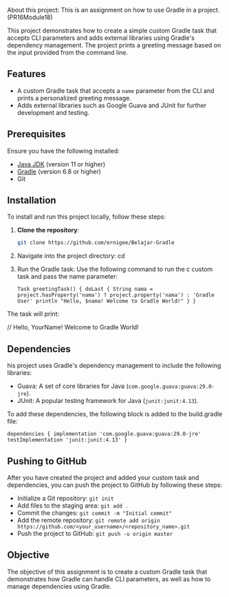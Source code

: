 About this project:
This is an assignment on how to use Gradle in a project. (PR16Module18)

This project demonstrates how to create a simple custom Gradle task that
accepts CLI parameters and adds external libraries using Gradle's
dependency management. The project prints a greeting message based on
the input provided from the command line.

## Features
- A custom Gradle task that accepts a `name` parameter from the CLI
  and prints a personalized greeting message.
- Adds external libraries such as Google Guava and JUnit for further
  development and testing.

## Prerequisites
Ensure you have the following installed:
- [Java JDK](https://www.oracle.com/java/technologies/javase-jdk11-downloads.html) (version 11 or higher)
- [Gradle](https://gradle.org/install/) (version 6.8 or higher)
- Git

## Installation

To install and run this project locally, follow these steps:

1. **Clone the repository**:
   ```bash
   git clone https://github.com/ernigee/Belajar-Gradle

2. Navigate into the project directory:
   cd <Belajar Gradle>
3. Run the Gradle task: Use the following command to run the c
   custom task and pass the name parameter:

   `Task greetingTask() {
   doLast {
   String nama = project.hasProperty('nama') ? project.property('nama') : 'Gradle User'
   println "Hello, $nama! Welcome to Gradle World!"
   } }`

The task will print:

// Hello, YourName! Welcome to Gradle World!

## Dependencies
his project uses Gradle's dependency management to include
the following libraries:

- Guava: A set of core libraries for Java (`com.google.guava:guava:29.0-jre`).
- JUnit: A popular testing framework for Java (`junit:junit:4.13`).


To add these dependencies, the following block is added to the build.gradle file:

`dependencies {
implementation 'com.google.guava:guava:29.0-jre'
testImplementation 'junit:junit:4.13'
}`

## Pushing to GitHub
After you have created the project and added your custom task and dependencies,
you can push the project to GitHub by following these steps:

- Initialize a Git repository:
  `git init`
- Add files to the staging area:
  `git add .`
- Commit the changes:
  `git commit -m "Initial commit"`
- Add the remote repository:
  `git remote add origin https://github.com/<your_username>/<repository_name>.git`
- Push the project to GitHub:
  `git push -u origin master`

## Objective
The objective of this assignment is to create a custom Gradle task that demonstrates how Gradle can handle CLI parameters, as well as how to manage dependencies using Gradle.
